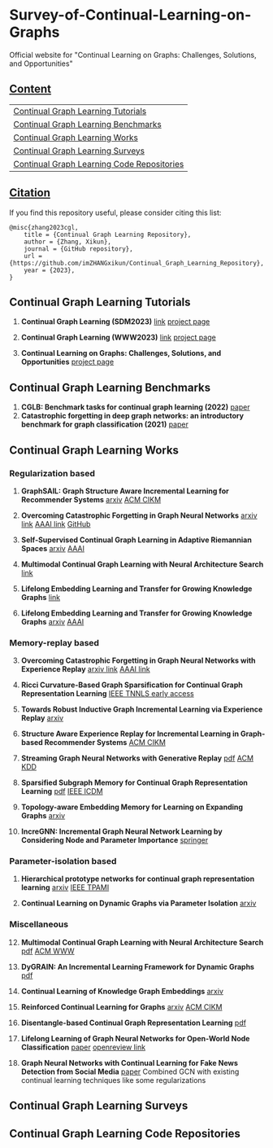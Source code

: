 # Survey-of-Continual-Learning-on-Graphs
Official website for "Continual Learning on Graphs: Challenges, Solutions, and Opportunities"


## [Content](#content)

<table>
  <tr><td colspan="4"> <a href="#Continual-Graph-Learning-Tutorials">Continual Graph Learning Tutorials</a></td></tr>
  <tr><td colspan="4"> <a href="#Continual-Graph-Learning-Benchmarks">Continual Graph Learning Benchmarks</a></td></tr>
  <tr><td colspan="4"> <a href="#Continual-Graph-Learning-Works">Continual Graph Learning Works</a></td></tr>
  <tr><td colspan="4"> <a href="#Continual-Graph-Learning-Surveys">Continual Graph Learning Surveys</a></td></tr>
  <tr><td colspan="4"> <a href="#Continual-Graph-Learning-Code-Repositories">Continual Graph Learning Code Repositories</a></td></tr>
  
</table>

## [Citation]()

If you find this repository useful, please consider citing this list:

```
@misc{zhang2023cgl,
    title = {Continual Graph Learning Repository},
    author = {Zhang, Xikun},
    journal = {GitHub repository},
    url = {https://github.com/imZHANGxikun/Continual_Graph_Learning_Repository},
    year = {2023},
}
```
  
## Continual Graph Learning Tutorials
1. **Continual Graph Learning (SDM2023)** [link](https://www.siam.org/conferences/cm/program/minitutorials/sdm23-minitutorials) [project page](https://queuq.github.io/CGL_tut/)
  
1. **Continual Graph Learning (WWW2023)** [link](https://www2023.thewebconf.org/program/tutorials/) [project page](https://queuq.github.io/CGL_tut01/)

2. **Continual Learning on Graphs: Challenges, Solutions, and Opportunities** [project page](https://queuq.github.io/CGL_AAAI2024/)



## Continual Graph Learning Benchmarks
1. **CGLB: Benchmark tasks for continual graph learning (2022)** [paper](https://proceedings.neurips.cc/paper_files/paper/2022/hash/548a41b9cac6f50dccf7e63e9e1b1b9b-Abstract-Datasets_and_Benchmarks.html)
2. **Catastrophic forgetting in deep graph networks: an introductory benchmark for graph classification (2021)** [paper](https://arxiv.org/abs/2103.11750)


## Continual Graph Learning Works

### Regularization based

1. **GraphSAIL: Graph Structure Aware Incremental Learning for Recommender Systems** [arxiv](https://arxiv.org/abs/2008.13517) [ACM CIKM](https://dl.acm.org/doi/10.1145/3340531.3412754)

1. **Overcoming Catastrophic Forgetting in Graph Neural Networks** [arxiv link](https://arxiv.org/pdf/2012.06002.pdf) [AAAI link](https://ojs.aaai.org/index.php/AAAI/article/view/16602/16409) [GitHub](https://github.com/hhliu79/TWP)

1. **Self-Supervised Continual Graph Learning in Adaptive Riemannian Spaces** [arxiv](https://arxiv.org/abs/2211.17068) [AAAI](https://ojs.aaai.org/index.php/AAAI/article/view/25586/25358)

4. **Multimodal Continual Graph Learning with Neural Architecture Search** [link](https://dl.acm.org/doi/10.1145/3485447.3512176)

5. **Lifelong Embedding Learning and Transfer for Growing Knowledge Graphs** [link](https://arxiv.org/abs/2211.15845)

2. **Lifelong Embedding Learning and Transfer for Growing Knowledge Graphs** [arxiv](https://arxiv.org/abs/2211.15845) [AAAI](https://ojs.aaai.org/index.php/AAAI/article/view/25539/25311)
   
### Memory-replay based

3. **Overcoming Catastrophic Forgetting in Graph Neural Networks with Experience Replay** [arxiv link](https://arxiv.org/pdf/2003.09908.pdf) [AAAI link](https://ojs.aaai.org/index.php/AAAI/article/view/16602/16409)

3. **Ricci Curvature-Based Graph Sparsification for Continual Graph Representation Learning** [IEEE TNNLS early access](https://ieeexplore.ieee.org/abstract/document/10225445)

4. **Towards Robust Inductive Graph Incremental Learning via Experience Replay** [arxiv](https://arxiv.org/abs/2302.03534)

7. **Structure Aware Experience Replay for Incremental Learning in Graph-based Recommender Systems** [ACM CIKM](https://dl.acm.org/doi/10.1145/3459637.3482193)

8. **Streaming Graph Neural Networks with Generative Replay** [pdf](https://arxiv.org/pdf/2009.10951.pdf) [ACM KDD](https://dl.acm.org/doi/abs/10.1145/3534678.3539336)

11. **Sparsified Subgraph Memory for Continual Graph Representation Learning** [pdf](https://songdj.github.io/publication/icdm-22/icdm-22.pdf) [IEEE ICDM](https://ieeexplore.ieee.org/document/10027629) 

1. **Topology-aware Embedding Memory for Learning on Expanding Graphs** [arxiv](https://arxiv.org/abs/2401.13200)

9. **IncreGNN: Incremental Graph Neural Network Learning by Considering Node and Parameter Importance** [springer](https://link.springer.com/chapter/10.1007/978-3-031-00123-9_59)
   
### Parameter-isolation based

1. **Hierarchical prototype networks for continual graph representation learning** [arxiv](https://arxiv.org/abs/2111.15422) [IEEE TPAMI](https://ieeexplore.ieee.org/document/9808404)

1. **Continual Learning on Dynamic Graphs via Parameter Isolation** [arxiv](https://arxiv.org/abs/2305.13825)

### Miscellaneous

12. **Multimodal Continual Graph Learning with Neural Architecture Search** [pdf](https://mn.cs.tsinghua.edu.cn/xinwang/PDF/papers/2022_Multimodal%20Continual%20Graph%20Learning%20with%20Neural%20Architecture%20Search.pdf) [ACM WWW](https://dl.acm.org/doi/10.1145/3485447.3512176)

5. **DyGRAIN: An Incremental Learning Framework for Dynamic Graphs** [pdf](https://www.ijcai.org/proceedings/2022/0438.pdf)

6. **Continual Learning of Knowledge Graph Embeddings** [arxiv](https://arxiv.org/abs/2101.05850)

10. **Reinforced Continual Learning for Graphs** [arxiv](https://arxiv.org/abs/2209.01556) [ACM CIKM](https://dl.acm.org/doi/abs/10.1145/3511808.3557427)

1. **Disentangle-based Continual Graph Representation Learning** [pdf](https://aclanthology.org/2020.emnlp-main.237v2.pdf)

1. **Lifelong Learning of Graph Neural Networks for Open-World Node Classification** [paper](https://arxiv.org/pdf/2006.14422.pdf) [openreview link](https://openreview.net/forum?id=lfJpQn3xPV-)

3. **Graph Neural Networks with Continual Learning for Fake News Detection from Social Media** [paper](https://arxiv.org/pdf/2007.03316.pdf)
   Combined GCN with existing continual learning techniques like some regularizations

## Continual Graph Learning Surveys

## Continual Graph Learning Code Repositories


